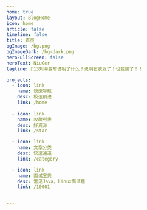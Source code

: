 ```yaml
---
home: true
layout: BlogHome
icon: home
article: false
timeline: false
title: 首页
bgImage: /bg.png
bgImageDark: /bg-dark.png
heroFullScreen: false
heroText: NiuGer
tagline: 🍎13刘海变窄说明了什么？说明它脱发了！也变强了！！

projects:  
  - icon: link
    name: 快速导航
    desc: 极速前进
    link: /home
    
  - icon: link
    name: 收藏列表
    desc: 好资源
    link: /star

  - icon: link
    name: 文章分类
    desc: 快速通道
    link: /category

  - icon: link
    name: 面试宝典
    desc: 常见Java，Linux面试题
    link: /10001


---
```

